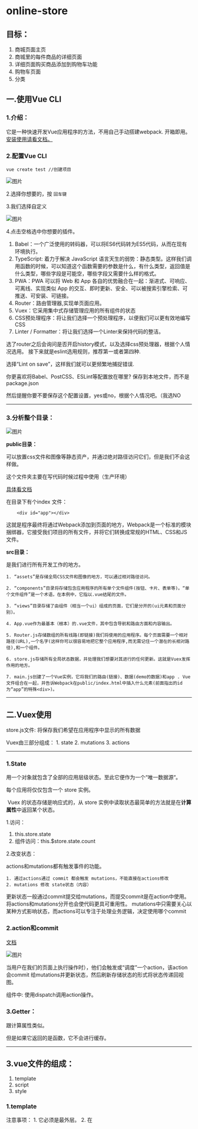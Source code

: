 # online-store

## 
## 目标：
1. 商城页面主页
2. 商城里的每件商品的详细页面
3. 详细页面购买商品添加到购物车功能
4. 购物车页面
5. 分类
## 
## 一.使用Vue CLI
### 1.介绍：
它是一种快速开发Vue应用程序的方法，不用自己手动搭建webpack. 开箱即用。
[安装使用请看文档。](https://cli.vuejs.org/zh/guide/)

### 2.配置Vue CLI
```
vue create test //创建项目
```

![图片](https://uploader.shimo.im/f/p8fvBZ37FPkcNZCp.png!thumbnail)

2.选择你想要的，按 `回车键` 

3.我们选择自定义

![图片](https://uploader.shimo.im/f/haCY8J64yt04tW66.png!thumbnail)

4.点击空格选中你想要的插件。

1. Babel：一个广泛使用的转码器，可以将ES6代码转为ES5代码，从而在现有环境执行。
2. TypeScript: 着力于解决 JavaScript 语言天生的弱势：静态类型。这样我们调用函数的时候，可以知道这个函数需要的参数是什么，有什么类型，返回值是什么类型，哪些字段是可能空，哪些字段又需要什么样的格式。
3. PWA：PWA 可以将 Web 和 App 各自的优势融合在一起：渐进式、可响应、可离线、实现类似 App 的交互、即时更新、安全、可以被搜索引擎检索、可推送、可安装、可链接。
4. Router：路由管理器,实现单页面应用。
5. Vuex：它采用集中式存储管理应用的所有组件的状态
6. CSS预处理程序：将让我们选择一个预处理程序，以便我们可以更有效地编写CSS
7. Linter / Formatter：将让我们选择一个Linter来保持代码的整洁。

选了router之后会询问是否开启history模式，以及选择css预处理器，根据个人情况选用。
接下来就是eslint选用规则，推荐第一或者第四种.

选择“Lint on save”，这样我们就可以更频繁地捕捉错误.

你更喜欢将Babel、PostCSS、ESLint等配置放在哪里?  保存到本地文件，而不是package.json

然后提醒你要不要保存这个配置设置，yes或no，根据个人情况吧。（我选NO



---

### 3.分析整个目录：

![图片](https://uploader.shimo.im/f/DZTWVHdd8xoyuuBq.png!thumbnail)


**public目录：**

可以放置css文件和图像等静态资产，并通过绝对路径访问它们，但是我们不会这样做。

这个文件夹主要在写代码时候过程中使用（生产环境）

[具体看文档](https://cli.vuejs.org/zh/guide/html-and-static-assets.html#public-%E6%96%87%E4%BB%B6%E5%A4%B9)

在目录下有个index 文件：
```
    <div id="app"></div>
```
这就是程序最终将通过Webpack添加到页面的地方，Webpack是一个标准的模块捆绑器，它接受我们项目的所有文件，并将它们转换成常规的HTML、CSS和JS文件。



**src目录：**

是我们进行所有开发工作的地方。

    1. “assets”是存储全局CSS文件和图像的地方，可以通过相对路径访问。

    2. “components”目录将存储包含应用程序的所有单个文件组件(按钮、卡片、表单等)。“单个文件组件”是一个术语，在本例中，它指以.vue结尾的文件。

    3. “views”目录存储了由组件（相当一个ui）组成的页面，它们是分开的(ui元素和页面分别)。

    4. App.vue作为最基本（根本）的.vue文件，其中包含导航和路由方面和内容输出。

    5. Router.js存储数组的所有线路(即链接)我们将使用的应用程序。每个页面需要一个相对路径(URL),一个名字(这样你可以很容易地把它整个应用程序,而无需记住一个潜在的长相对路径),和一个组件。

    6. store.js存储所有全局状态数据，并处理我们想要对其进行的任何更新。这就是Vuex发挥作用的地方。

    7. main.js创建了一个Vue实例，它将我们的路由(链接)、数据(demo的数据)和app . Vue文件组合在一起，并告诉Webpack在public/index.html中插入什么元素(前面指出的id为“app”的特殊<div>)。



---

## 二.Vuex使用

store.js文件: 将保存我们希望在应用程序中显示的所有数据


Vuex由三部分组成：
    1. state
    2. mutations
    3. actions


---

### 1.State
用一个对象就包含了全部的应用层级状态。至此它便作为一个“唯一数据源“。

每个应用将仅仅包含一个 store 实例。

 Vuex 的状态存储是响应式的，从 store 实例中读取状态最简单的方法就是在**计算属性**中返回某个状态。


1.访问：
  1. this.store.state
  2. 组件访问：this.$store.state.count

2.改变状态：

actions和mutations都有触发事件的功能。

    1. 通过actions通过 commit 都会触发 mutations，不能直接在actions修改
    2. mutations 修改 state状态（内容）


更新状态一般通过commit提交给mutations，而提交commit是在action中使用。
将actions和mutations分开也会使代码更具可重用性。
mutations中只需要关心以某种方式影响状态，而actions可以专注于处理业务逻辑，决定使用哪个commit

### 2.action和commit 
[文档](https://vuex.vuejs.org/zh/guide/mutations.html)

![图片](https://uploader.shimo.im/f/9UyCF2N1qLg3WX7a.png!thumbnail)

当用户在我们的页面上执行操作时），他们会触发或“调度”一个action，该action会commit 给mutations并更新状态，然后刷新存储状态的形式将状态传递回视图。

组件中: 使用dispatch调用action操作。

### 3.Getter：
跟计算属性类似。

但是如果它返回的是函数，它不会进行缓存。


---



## 3.vue文件的组成：
1. template
2. script
3. style

### 1.template
注意事项：
    1. 它必须是最外层。
    2. 在<template>中，不能有多个div元素，一个div就行了，其他元素都在这个div下

### 2.script
它定义该组件的任何数据和行为。

### 3.style
编写CSS的地方，可以是全局或局部范围的，具体取决于您是否在样式标记上包含“scoped”属性. 

标注了就是局部。



---

## 4.填充数据：

在Store.js中填充数据。

从这个[网站](https://www.flickr.com/photos/154265243@N08/sets/72157705568078074/)获取图片素材。

并且把素材保存到 src 目下的 assets 中。




---


## 5.组件访问state

通过计算属性的形式访问：

```
export default {
	  name: 'home',
	  computed: {
	    products() {
	      return this.$store.state.products
	    }
	  }
	};
```



---

## 6.动态加载本地图片:

必须使用 require

```
return require(`../assets/img/products/${product.images[0]}`);
```




---

## 7.v-for key 有什么用？

“key”是某种惟一的标识符(对我们来说是product id)，
它帮助Vue跟踪它正在呈现/更改的数组中的哪个项，以便尽可能高效地运行。
如果某个特定项发生更改，Vue不会重新对整个页面进行重新排序，
而是只更新该特定部分(由“key”标识)。


**不要用下标作为key!!!!**




---

## 8.方法复用

把多个页面用到的方法，抽取到一个公共文件中。

在src目录下：
![图片](https://uploader.shimo.im/f/zgwahi8gI9w8IlOr.png!thumbnail)

文件內：
![图片](https://uploader.shimo.im/f/V8sOgK9mVIEbAwoC.png!thumbnail)


组件引用：

![图片](https://uploader.shimo.im/f/J9qCzVu19JoBirar.png!thumbnail)





---


